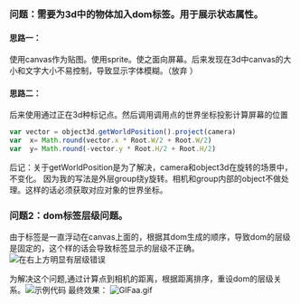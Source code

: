 ### 问题：需要为3d中的物体加入dom标签。用于展示状态属性。
#### 思路一：
使用canvas作为贴图。使用sprite。使之面向屏幕。后来发现在3d中canvas的大小和文字大小不易控制，导致显示字体模糊。（放弃 ）

#### 思路二：
后来使用通过正在3d种标记点。然后调用调用点的世界坐标投影计算屏幕的位置
```javascript
var vector = object3d.getWorldPosition().project(camera)
var  x= Math.round(vector.x * Root.W/2 + Root.W/2)
var  y= Math.round(-vector.y * Root.H/2 + Root.H/2)
```
后记：关于getWorldPosition是为了解决，camera和object3d在旋转的场景中，不变化。
因为我的写法是外层group绕y旋转。相机和group内部的object不做处理。这样的话必须获取对应对象的世界坐标。 
### 问题2：dom标签层级问题。
由于标签是一直浮动在canvas上面的，根据其dom生成的顺序，导致dom的层级是固定的，这个样的话会导致标签显示的层级不正确。
![在右上方明显有层级错误](http://upload-images.jianshu.io/upload_images/3967890-0c3b23c1dfe982eb.gif?imageMogr2/auto-orient/strip%7CimageView2/2/w/1240)

为解决这个问题,通过计算点到相机的距离，根据距离排序，重设dom的层级关系。![示例代码](http://upload-images.jianshu.io/upload_images/3967890-a9d09c251f71871d.png?imageMogr2/auto-orient/strip%7CimageView2/2/w/1240)
最终效果：
![GIFaa.gif](http://upload-images.jianshu.io/upload_images/3967890-753d0808afbd1d22.gif?imageMogr2/auto-orient/strip%7CimageView2/2/w/1240)

